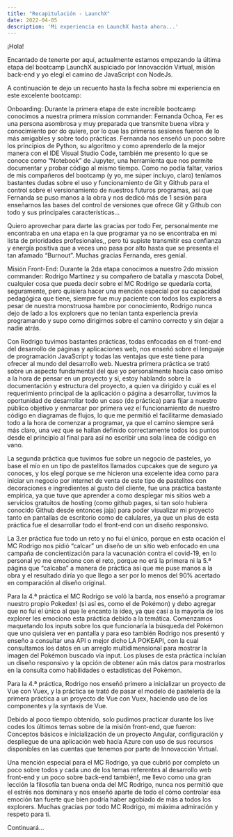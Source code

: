 ```yaml
---
title: "Recapitulación - LaunchX"
date: 2022-04-05
description: 'Mi experiencia en LaunchX hasta ahora...'
---
```


¡Hola!

Encantado de tenerte por aquí, actualmente estamos empezando la última etapa del bootcamp LaunchX auspiciado por Innovacción Virtual, misión back-end y yo elegí el camino de JavaScript con NodeJs.

A continuación te dejo un recuento hasta la fecha sobre mi experiencia en este excelente bootcamp:

Onboarding: Durante la primera etapa de este increíble bootcamp conocimos a nuestra primera mission commander: Fernanda Ochoa, Fer es una persona asombrosa y muy preparada que transmite buena vibra y conocimiento por do quiere, por lo que las primeras sesiones fueron de lo más amigables y sobre todo prácticas. Fernanda nos enseñó un poco sobre los principios de Python, su algoritmo y como aprenderlo de la mejor manera con el IDE Visual Studio Code, también me presento lo que se conoce como “Notebook” de Jupyter, una herramienta que nos permite documentar y probar código al mismo tiempo. Como no podía faltar, varios de mis compañeros del bootcamp (y yo, me súper incluyo, claro) teníamos bastantes dudas sobre el uso y funcionamiento de Git y Github para el control sobre el versionamiento de nuestros futuros programas, así que Fernanda se puso manos a la obra y nos dedicó más de 1 sesión para enseñarnos las bases del control de versiones que ofrece Git y Github con todo y sus principales características…

Quiero aprovechar para darte las gracias por todo Fer, personalmente me encontraba en una etapa en la que programar ya no se encontraba en mi lista de prioridades profesionales,, pero tú supiste transmitir esa confianza y energía positiva que a veces uno pasa por alto hasta que se presenta el tan afamado “Burnout”. Muchas gracias Fernanda, eres genial.

Misión Front-End: Durante la 2da etapa conocimos a nuestro 2do mission commander: Rodrigo Martínez y su compañero de batalla y mascota Dobel, cualquier cosa que pueda decir sobre el MC Rodrigo se quedaría corta, seguramente, pero quisiera hacer una mención especial por su capacidad pedagógica que tiene, siempre fue muy paciente con todos los explorers a pesar de nuestra monstruosa hambre por conocimiento, Rodrigo nunca dejo de lado a los explorers que no tenían tanta experiencia previa programando y supo como dirigirnos sobre el camino correcto y sin dejar a nadie atrás.

Con Rodrigo tuvimos bastantes prácticas, todas enfocadas en el front-end del desarrollo de páginas y aplicaciones web, nos enseñó sobre el lenguaje de programación JavaScript y todas las ventajas que este tiene para ofrecer al mundo del desarrollo web. Nuestra primera práctica se trató sobre un aspecto fundamental del que yo personalmente hacía caso omiso a la hora de pensar en un proyecto y sí, estoy hablando sobre la documentación y estructura del proyecto, a quien va dirigido y cuál es el requerimiento principal de la aplicación o página a desarrollar, tuvimos la oportunidad de desarrollar todo un caso (de práctica) para fijar a nuestro público objetivo y enmarcar por primera vez el funcionamiento de nuestro código en diagramas de flujos, lo que me permitió el facilitarme demasiado todo a la hora de comenzar a programar, ya que el camino siempre será más claro, una vez que se hallan definido correctamente todos los puntos desde el principio al final para así no escribir una sola línea de código en vano.

La segunda práctica que tuvimos fue sobre un negocio de pasteles, yo base el mío en un tipo de pastelitos llamados cupcakes que de seguro ya conoces, y los elegí porque se me hicieron una excelente idea como para iniciar un negocio por internet de venta de este tipo de pastelitos con decoraciones e ingredientes al gusto del cliente, fue una práctica bastante empirica, ya que tuve que aprender a como desplegar mis sitios web a servicios gratuitos de hosting (como github pages, si tan solo hubiera conocido Github desde entonces jaja) para poder visualizar mi proyecto tanto en pantallas de escritorio como de calulares, ya que un plus de esta práctica fue el desarrollar todo el front-end con un diseño responsivo.

La 3.er práctica fue todo un reto y no fui el único, porque en esta ocación el MC Rodrigo nos pidió “calcar” un diseño de un sitio web enfocado en una campaña de concientización para la vacunación contra el covid-19, en lo personal yo me emocione con el reto, porque no erá la primera ni la 5.ª página que “calcaba” a manera de práctica así que me puse manos a la obra y el resultado diría yo que llego a ser por lo menos del 90% acertado en comparación al diseño original.

Para la 4.ª práctica el MC Rodrigo se voló la barda, nos enseñó a programar nuestro propio Pokedex! (si así es, como el de Pokémon) y debo agregar que no fui el único al que le encanto la idea, ya que casi a la mayoría de los explorer les emociono esta práctica debido a la temática. Comenzamos maquetando los inputs sobre los que funcionaría la búsqueda del Pokémon que uno quisiera ver en pantalla y para eso también Rodrigo nos presentó y enseño a consultar una API o mejor dicho LA POKEAPI, con la cual consultamos los datos en un arreglo multidimensional para mostrar la imagen del Pokémon buscado vía input. Los pluses de esta práctica incluían un diseño responsivo y la opción de obtener aún más datos para mostrarlos en la consulta como habilidades o estadísticas del Pokémon.

Para la 4.ª práctica, Rodrigo nos enseñó primero a inicializar un proyecto de Vue con Vuex, y la práctica se trató de pasar el modelo de pastelería de la primera práctica a un proyecto de Vue con Vuex, haciendo uso de los componentes y la syntaxis de Vue.

Debido al poco tiempo obtenido, solo pudimos practicar durante los live codes los últimos temas sobre de la misión front-end, que fueron: Conceptos básicos e inicialización de un proyecto Angular, configuración y despliegue de una aplicación web hacía Azure con uso de sus recursos disponibles en las cuentas que tenemos por parte de Innovacción Virtual.

Una mención especial para el MC Rodrigo, ya que cubrió por completo un poco sobre todos y cada uno de los temas referentes al desarrollo web front-end y un poco sobre back-end también!, me llevo como una gran lección la filosofía tan buena onda del MC Rodrigo, nunca nos permitió que el estrés nos dominara y nos enseñó aparte de todo el cómo controlar esa emoción tan fuerte que bien podría haber agobiado de más a todos los explorers. Muchas gracias por todo MC Rodrigo, mi máxima admiración y respeto para ti.

Continuará…
